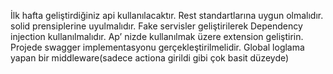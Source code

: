 İlk hafta geliştirdiğiniz api kullanılacaktır.
Rest standartlarına uygun olmalıdır.
solid prensiplerine uyulmalıdır.
Fake servisler geliştirilerek Dependency injection kullanılmalıdır.
Ap’ nizde kullanılmak üzere extension geliştirin.
Projede swagger implementasyonu gerçekleştirilmelidir.
Global loglama yapan bir middleware(sadece actiona girildi gibi çok basit düzeyde)
